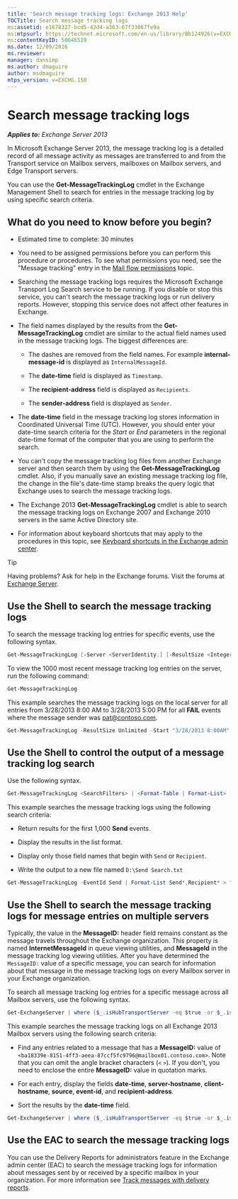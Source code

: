```yaml
---
title: 'Search message tracking logs: Exchange 2013 Help'
TOCTitle: Search message tracking logs
ms:assetid: e1678327-bcd5-42d4-a363-67f33067fe9a
ms:mtpsurl: https://technet.microsoft.com/en-us/library/Bb124926(v=EXCHG.150)
ms:contentKeyID: 50646519
ms.date: 12/09/2016
ms.reviewer: 
manager: dansimp
ms.author: dmaguire
author: msdmaguire
mtps_version: v=EXCHG.150
---
```


# Search message tracking logs

_**Applies to:** Exchange Server 2013_

In Microsoft Exchange Server 2013, the message tracking log is a detailed record of all message activity as messages are transferred to and from the Transport service on Mailbox servers, mailboxes on Mailbox servers, and Edge Transport servers.

You can use the **Get-MessageTrackingLog** cmdlet in the Exchange Management Shell to search for entries in the message tracking log by using specific search criteria.

## What do you need to know before you begin?

- Estimated time to complete: 30 minutes

- You need to be assigned permissions before you can perform this procedure or procedures. To see what permissions you need, see the "Message tracking" entry in the [Mail flow permissions](mail-flow-permissions-exchange-2013-help.md) topic.

- Searching the message tracking logs requires the Microsoft Exchange Transport Log Search service to be running. If you disable or stop this service, you can't search the message tracking logs or run delivery reports. However, stopping this service does not affect other features in Exchange.

- The field names displayed by the results from the **Get-MessageTrackingLog** cmdlet are similar to the actual field names used in the message tracking logs. The biggest differences are:

  - The dashes are removed from the field names. For example **internal-message-id** is displayed as `InternalMessageId`.

  - The **date-time** field is displayed as `Timestamp`.

  - The **recipient-address** field is displayed as `Recipients`.

  - The **sender-address** field is displayed as `Sender`.

- The **date-time** field in the message tracking log stores information in Coordinated Universal Time (UTC). However, you should enter your date-time search criteria for the *Start* or *End* parameters in the regional date-time format of the computer that you are using to perform the search.

- You can't copy the message tracking log files from another Exchange server and then search them by using the **Get-MessageTrackingLog** cmdlet. Also, if you manually save an existing message tracking log file, the change in the file's date-time stamp breaks the query logic that Exchange uses to search the message tracking logs.

- The Exchange 2013 **Get-MessageTrackingLog** cmdlet is able to search the message tracking logs on Exchange 2007 and Exchange 2010 servers in the same Active Directory site.

- For information about keyboard shortcuts that may apply to the procedures in this topic, see [Keyboard shortcuts in the Exchange admin center](keyboard-shortcuts-in-the-exchange-admin-center-2013-help.md).

> [!TIP]
> Having problems? Ask for help in the Exchange forums. Visit the forums at [Exchange Server](https://go.microsoft.com/fwlink/p/?linkid=60612).

## Use the Shell to search the message tracking logs

To search the message tracking log entries for specific events, use the following syntax.

```powershell
Get-MessageTrackingLog [-Server <ServerIdentity.] [-ResultSize <Integer> | Unlimited] [-Start <DateTime>] [-End <DateTime>] [-EventId <EventId>] [-InternalMessageId <InternalMessageId>] [-MessageId <MessageId>] [-MessageSubject <Subject>] [-Recipients <RecipientAddress1,RecipientAddress2...>] [-Reference <Reference>] [-Sender <SenderAddress>]
```

To view the 1000 most recent message tracking log entries on the server, run the following command:

```powershell
Get-MessageTrackingLog
```

This example searches the message tracking logs on the local server for all entries from 3/28/2013 8:00 AM to 3/28/2013 5:00 PM for all **FAIL** events where the message sender was pat@contoso.com.

```powershell
Get-MessageTrackingLog -ResultSize Unlimited -Start "3/28/2013 8:00AM" -End "3/28/2013 5:00PM" -EventId "Fail" -Sender "pat@contoso.com"
```

## Use the Shell to control the output of a message tracking log search

Use the following syntax.

```powershell
Get-MessageTrackingLog <SearchFilters> | <Format-Table | Format-List> [<FieldNames>] [<OutputFileOptions>]
```

This example searches the message tracking logs using the following search criteria:

- Return results for the first 1,000 **Send** events.

- Display the results in the list format.

- Display only those field names that begin with `Send` or `Recipient`.

- Write the output to a new file named `D:\Send Search.txt`

```powershell
Get-MessageTrackingLog -EventId Send | Format-List Send*,Recipient* > "D:\Send Search.txt"
```

## Use the Shell to search the message tracking logs for message entries on multiple servers

Typically, the value in the **MessageID:** header field remains constant as the message travels throughout the Exchange organization. This property is named **InternetMessageId** in queue viewing utilities, and **MessageId** in the message tracking log viewing utilities. After you have determined the `MessageID:` value of a specific message, you can search for information about that message in the message tracking logs on every Mailbox server in your Exchange organization.

To search all message tracking log entries for a specific message across all Mailbox servers, use the following syntax.

```powershell
Get-ExchangeServer | where {$_.isHubTransportServer -eq $true -or $_.isMailboxServer -eq $true} | Get-MessageTrackingLog -MessageId <MessageID> | Select-Object <CommaSeparatedFieldNames> | Sort-Object -Property <FieldName>
```

This example searches the message tracking logs on all Exchange 2013 Mailbox servers using the following search criteria:

- Find any entries related to a message that has a **MessageID:** value of `<ba18339e-8151-4ff3-aeea-87ccf5fc9796@mailbox01.contoso.com>`. Note that you can omit the angle bracket characters (`<` `>`). If you don't, you need to enclose the entire **MessageID:** value in quotation marks.

- For each entry, display the fields **date-time**, **server-hostname**, **client-hostname**, **source**, **event-id**, and **recipient-address**.

- Sort the results by the **date-time** field.

```powershell
Get-ExchangeServer | where {$_.isHubTransportServer -eq $true -or $_.isMailboxServer -eq $true} | Get-MessageTrackingLog -MessageId ba18339e-8151-4ff3-aeea-87ccf5fc9796@mailbox01.contoso.com | Select-Object Timestamp,ServerHostname,ClientHostname,Source,EventId,Recipients | Sort-Object -Property Timestamp
```

## Use the EAC to search the message tracking logs

You can use the Delivery Reports for administrators feature in the Exchange admin center (EAC) to search the message tracking logs for information about messages sent by or received by a specific mailbox in your organization. For more information see [Track messages with delivery reports](track-messages-with-delivery-reports-exchange-2013-help.md).
